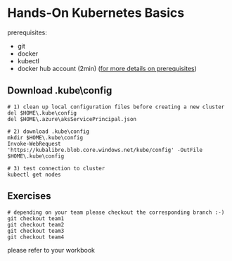 # Hands-On Kubernetes Basics

prerequisites:

* git
* docker
* kubectl
* docker hub account (2min)
([for more details on prerequisites](./prerequisites.md))

## Download .kube\config

```
# 1) clean up local configuration files before creating a new cluster
del $HOME\.kube\config
del $HOME\.azure\aksServicePrincipal.json

# 2) download .kube\config
mkdir $HOME\.kube\config
Invoke-WebRequest 'https://kubalibre.blob.core.windows.net/kube/config' -OutFile $HOME\.kube\config

# 3) test connection to cluster
kubectl get nodes
```

## Exercises

```
# depending on your team please checkout the corresponding branch :-)
git checkout team1
git checkout team2
git checkout team3
git checkout team4
```

please refer to your workbook

